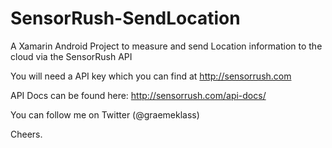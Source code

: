 # SensorRush-SendLocation
A Xamarin Android Project to measure and send Location information to the cloud via the SensorRush API

You will need a API key which you can find at http://sensorrush.com

API Docs can be found here: http://sensorrush.com/api-docs/

You can follow me on Twitter (@graemeklass)

Cheers.

